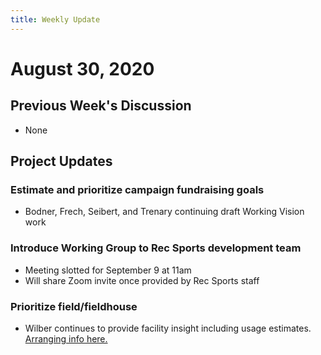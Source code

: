 ```yaml
---
title: Weekly Update
---
```

# August 30, 2020
## Previous Week's Discussion
- None

## Project Updates
### Estimate and prioritize campaign fundraising goals
- Bodner, Frech, Seibert, and Trenary continuing draft Working Vision work

### Introduce Working Group to Rec Sports development team
- Meeting slotted for September 9 at 11am
- Will share Zoom invite once provided by Rec Sports staff

### Prioritize field/fieldhouse
- Wilber continues to provide facility insight including usage estimates. [Arranging info here.](../../misc/facility_details.html)
